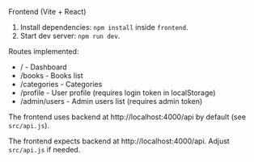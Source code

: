 Frontend (Vite + React)

1. Install dependencies: `npm install` inside `frontend`.
2. Start dev server: `npm run dev`.

Routes implemented:
- / - Dashboard
- /books - Books list
- /categories - Categories
- /profile - User profile (requires login token in localStorage)
- /admin/users - Admin users list (requires admin token)

The frontend uses backend at http://localhost:4000/api by default (see `src/api.js`).

The frontend expects backend at http://localhost:4000/api. Adjust `src/api.js` if needed.
